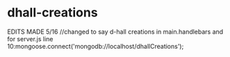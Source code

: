 # dhall-creations

EDITS MADE 5/16
//changed to say d-hall creations in main.handlebars and for server.js line 10:mongoose.connect('mongodb://localhost/dhallCreations');
